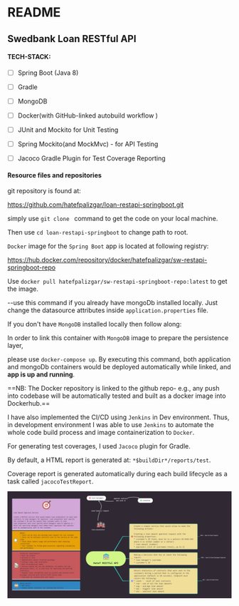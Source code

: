 # 

# README

## Swedbank Loan RESTful API 



#### TECH-STACK: 

-   [ ] Spring Boot (Java 8) 
-   [ ] Gradle 
-   [ ] MongoDB 
-   [ ] Docker(with GitHub-linked autobuild workflow )
-   [ ] JUnit and Mockito for Unit Testing
-   [ ] Spring Mockito(and MockMvc) -  for API Testing
-   [ ] Jacoco Gradle Plugin for Test Coverage Reporting



#### Resource files and repositories

git repository is found at:

https://github.com/hatefpalizgar/loan-restapi-springboot.git

simply use `git clone ` command to get the code on your local machine. 

Then use `cd loan-restapi-springboot` to change path to root.

`Docker` image for the `Spring Boot` app is located at following registry:

https://hub.docker.com/repository/docker/hatefpalizgar/sw-restapi-springboot-repo

Use `docker pull hatefpalizgar/sw-restapi-springboot-repo:latest` to get the image. 

--use this command if you already have mongoDb installed locally. Just change the datasource attributes inside `application.properties` file.

If you don't have `MongoDB` installed locally then follow along:

In order to link this container with `MongoDB` image to prepare the persistence layer,

please use `docker-compose up`. By executing this command, both application and mongoDb containers would be deployed automatically while linked, and **app is up and running**. 

==NB: The Docker repository is linked to the github repo- e.g., any push into codebase will be automatically tested and built as a docker image into Dockerhub.==

I have also implemented the CI/CD using `Jenkins` in Dev environment. Thus, in development environment I was able to use `Jenkins` to automate the whole code build process and image containerization to `Docker`.

For generating test coverages, I used `Jacoco` plugin for Gradle. 

By default, a HTML report is generated at: `*$buildDir*/reports/test`.

Coverage report is generated automatically during each build lifecycle as a task called `jacocoTestReport`. 

![Task](https://github.com/hatefpalizgar/loan-restapi-springboot/blob/master/Task.png)





